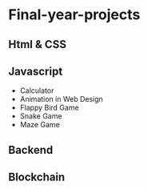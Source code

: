 # Final-year-projects

## Html & CSS


## Javascript
* Calculator
* Animation in Web Design
* Flappy Bird Game
* Snake Game
* Maze Game

## Backend


## Blockchain
